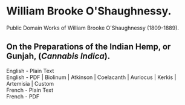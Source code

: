 # William Brooke O'Shaughnessy.

Public Domain Works of William Brooke O'Shaughnessy (1809-1889).

## On the Preparations of the Indian Hemp, or Gunjah, (_Cannabis Indica_).

English - Plain Text  
English - PDF | Biolinum | Atkinson | Coelacanth | Auriocus | Kerkis | Artemisia | Custom  
French - Plain Text  
French - PDF  

